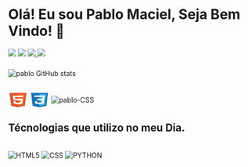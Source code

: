 # Olá! Eu sou Pablo Maciel, Seja Bem Vindo! 👋

<div> 
  <a href="https://www.instagram.com/pablom4ciel/" target="_blank"><img src="https://img.shields.io/badge/-Instagram-%23E4405F?style=for-the-badge&logo=instagram&logoColor=white" target="_blank"></a>
 <a href="https://discord.gg/AHFyRjwt" target="_blank"><img src="https://img.shields.io/badge/Discord-7289DA?style=for-the-badge&logo=discord&logoColor=white" target="_blank"></a> 
  <a href = "mailto:pablomacielgoes97@gmail.com"><img src="https://img.shields.io/badge/-Gmail-%23333?style=for-the-badge&logo=gmail&logoColor=white" target="_blank"</a>
<a href="https://www.linkedin.com/in/pablo-maciel-6b35b51b5/" target="_blank"><img src="https://img.shields.io/badge/-LinkedIn-%230077B5?style=for-the-badge&logo=linkedin&logoColor=white" target="_blank"></a> 
</div>
  
  ###

![pablo GitHub stats](https://github-readme-stats.vercel.app/api?username=PabloMaciel&show_icons=true&theme=cobalt)
<div style="display: inline_block"><br>
  <img align="center" alt="pablo-HTML" height="30" width="40" src="https://raw.githubusercontent.com/devicons/devicon/master/icons/html5/html5-original.svg">
  <img align="center" alt="pablo-CSS" height="30" width="40" src="https://raw.githubusercontent.com/devicons/devicon/master/icons/css3/css3-original.svg">
  <img align="center" alt="pablo-CSS" height="30" width="90" src="https://img.shields.io/badge/Python-3776AB?style=for-the-badge&logo=python&logoColor=white"
</div>
  
## Técnologias que utilizo no meu Dia.
<div style="display: inline_block"><br/>
<img alt="HTML5" src="https://img.shields.io/badge/HTML-239120?style=for-the-badge&logo=html5&logoColor=white" />
<img alt="CSS" src="https://img.shields.io/badge/CSS3-1572B6?style=for-the-badge&logo=css3&logoColor=white" />
<img alt="PYTHON" src="https://img.shields.io/badge/Python-14354C?style=for-the-badge&logo=python&logoColor=white"
</div>

